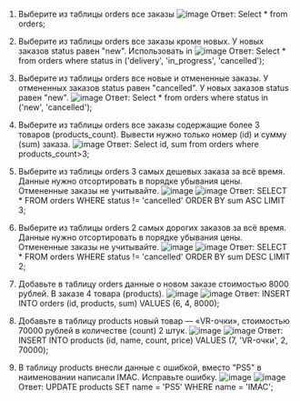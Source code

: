 1) Выберите из таблицы orders все заказы
![image](https://github.com/user-attachments/assets/8ada50b3-27cc-4880-8375-b4333ccaac6f)
Ответ: Select * from orders;
2) Выберите из таблицы orders все заказы кроме новых. У новых заказов status равен "new". Использовать in
   ![image](https://github.com/user-attachments/assets/4fd42d61-dd96-4e4c-be78-ffb7df2c3b9c)
Ответ: Select * from orders where status in ('delivery', 'in_progress', 'cancelled');
3) Выберите из таблицы orders все новые и отмененные заказы. У отмененных заказов status равен "cancelled". У новых заказов status равен "new".
   ![image](https://github.com/user-attachments/assets/d2d5896b-9e99-43be-a529-83de1dc5d0dc)
Ответ: Select * from orders where status in ('new', 'cancelled');
4) Выберите из таблицы orders все заказы содержащие более 3 товаров (products_count).
Вывести нужно только номер (id) и сумму (sum) заказа.
![image](https://github.com/user-attachments/assets/5f857bb7-f290-430a-be61-ee01be7d0b3b)
Ответ: Select id, sum from orders where products_count>3;



1) Выберите из таблицы orders 3 самых дешевых заказа за всё время.
Данные нужно отсортировать в порядке убывания цены.
Отмененные заказы не учитывайте.
![image](https://github.com/user-attachments/assets/5b8d2fdc-2518-4886-801e-e28cc925fab9)
![image](https://github.com/user-attachments/assets/9c3ccef8-ca0f-4c33-a0d9-33b96bcafac1)
Ответ: SELECT * FROM orders WHERE status != 'cancelled' ORDER BY sum ASC LIMIT 3;
2) Выберите из таблицы orders 2 самых дорогих заказов за всё время.
Данные нужно отсортировать в порядке убывания цены.
Отмененные заказы не учитывайте.
![image](https://github.com/user-attachments/assets/8340c706-2791-4084-bc4a-701a1416626f)
![image](https://github.com/user-attachments/assets/cf35d6b9-7ea0-41a8-857c-d7ed46ec49b8)
Ответ: SELECT * FROM orders WHERE status != 'cancelled' ORDER BY sum DESC LIMIT 2;
3) Добавьте в таблицу orders данные о новом заказе стоимостью 8000 рублей. В заказе 4 товара (products).
![image](https://github.com/user-attachments/assets/dfee366e-9f25-4582-a098-424e8bf9bb46)
![image](https://github.com/user-attachments/assets/7dd73fab-618d-4fef-ac54-496b68eab3be)
Ответ: INSERT INTO orders (id, products, sum) VALUES (6, 4, 8000);
4) Добавьте в таблицу products новый товар — «VR-очки», стоимостью 70000 рублей в количестве (count) 2 штук.
![image](https://github.com/user-attachments/assets/5aa26f90-2514-4b8a-b0cd-2b586cb123ee)
![image](https://github.com/user-attachments/assets/5c67f61b-ed24-4027-b5c4-6ac64a682640)
Ответ: INSERT INTO products (id, name, count, price) VALUES (7, 'VR-очки', 2, 70000);
5) В таблицу products внесли данные с ошибкой, вместо "PS5" в наименовании написали IMAC. Исправьте ошибку.
![image](https://github.com/user-attachments/assets/c79e7851-8ce7-4039-9ca0-e4a460492395)
![image](https://github.com/user-attachments/assets/d36dd19a-c7f5-4a63-8a59-c0d785596307)
Ответ: UPDATE products SET name = 'PS5' WHERE name = 'IMAC';
